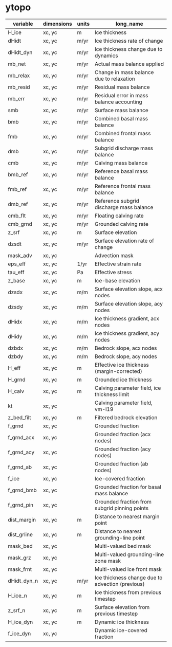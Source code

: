 # ytopo

| variable          | dimensions  | units       | long_name                                          |
|-------------------|-------------|-------------|----------------------------------------------------|
| H_ice             | xc, yc      | m           | Ice thickness                                      |
| dHidt             | xc, yc      | m/yr        | Ice thickness rate of change                       |
| dHidt_dyn         | xc, yc      | m/yr        | Ice thickness change due to dynamics               |
| mb_net            | xc, yc      | m/yr        | Actual mass balance applied                        |
| mb_relax          | xc, yc      | m/yr        | Change in mass balance due to relaxation           |
| mb_resid          | xc, yc      | m/yr        | Residual mass balance                              |
| mb_err            | xc, yc      | m/yr        | Residual error in mass balance accounting          |
| smb               | xc, yc      | m/yr        | Surface mass balance                               |
| bmb               | xc, yc      | m/yr        | Combined basal mass balance                        |
| fmb               | xc, yc      | m/yr        | Combined frontal mass balance                      |
| dmb               | xc, yc      | m/yr        | Subgrid discharge mass balance                     |
| cmb               | xc, yc      | m/yr        | Calving mass balance                               |
| bmb_ref           | xc, yc      | m/yr        | Reference basal mass balance                       |
| fmb_ref           | xc, yc      | m/yr        | Reference frontal mass balance                     |
| dmb_ref           | xc, yc      | m/yr        | Reference subgrid discharge mass balance           |
| cmb_flt           | xc, yc      | m/yr        | Floating calving rate                              |
| cmb_grnd          | xc, yc      | m/yr        | Grounded calving rate                              |
| z_srf             | xc, yc      | m           | Surface elevation                                  |
| dzsdt             | xc, yc      | m/yr        | Surface elevation rate of change                   |
| mask_adv          | xc, yc      |             | Advection mask                                     |
| eps_eff           | xc, yc      | 1/yr        | Effective strain rate                              |
| tau_eff           | xc, yc      | Pa          | Effective stress                                   |
| z_base            | xc, yc      | m           | Ice-base elevation                                 |
| dzsdx             | xc, yc      | m/m         | Surface elevation slope, acx nodes                 |
| dzsdy             | xc, yc      | m/m         | Surface elevation slope, acy nodes                 |
| dHidx             | xc, yc      | m/m         | Ice thickness gradient, acx nodes                  |
| dHidy             | xc, yc      | m/m         | Ice thickness gradient, acy nodes                  |
| dzbdx             | xc, yc      | m/m         | Bedrock slope, acx nodes                           |
| dzbdy             | xc, yc      | m/m         | Bedrock slope, acy nodes                           |
| H_eff             | xc, yc      | m           | Effective ice thickness (margin-corrected)         |
| H_grnd            | xc, yc      | m           | Grounded ice thickness                             |
| H_calv            | xc, yc      | m           | Calving parameter field, ice thickness limit       |
| kt                | xc, yc      |             | Calving parameter field, vm-l19                    |
| z_bed_filt        | xc, yc      | m           | Filtered bedrock elevation                         |
| f_grnd            | xc, yc      |             | Grounded fraction                                  |
| f_grnd_acx        | xc, yc      |             | Grounded fraction (acx nodes)                      |
| f_grnd_acy        | xc, yc      |             | Grounded fraction (acy nodes)                      |
| f_grnd_ab         | xc, yc      |             | Grounded fraction (ab nodes)                       |
| f_ice             | xc, yc      |             | Ice-covered fraction                               |
| f_grnd_bmb        | xc, yc      |             | Grounded fraction for basal mass balance           |
| f_grnd_pin        | xc, yc      |             | Grounded fraction from subgrid pinning points      |
| dist_margin       | xc, yc      | m           | Distance to nearest margin point                   |
| dist_grline       | xc, yc      | m           | Distance to nearest grounding-line point           |
| mask_bed          | xc, yc      |             | Multi-valued bed mask                              |
| mask_grz          | xc, yc      |             | Multi-valued grounding-line zone mask              |
| mask_frnt         | xc, yc      |             | Multi-valued ice front mask                        |
| dHidt_dyn_n       | xc, yc      | m/yr        | Ice thickness change due to advection (previous)   |
| H_ice_n           | xc, yc      | m           | Ice thickness from previous timestep               |
| z_srf_n           | xc, yc      | m           | Surface elevation from previous timestep           |
| H_ice_dyn         | xc, yc      | m           | Dynamic ice thickness                              |
| f_ice_dyn         | xc, yc      |             | Dynamic ice-covered fraction                       |
